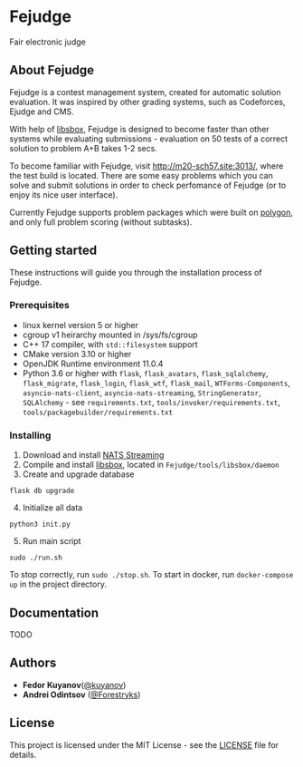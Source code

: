 # Fejudge

Fair electronic judge

## About Fejudge

Fejudge is a contest management system, created for automatic solution evaluation. It was inspired by other grading systems, such as Codeforces, Ejudge and CMS.

With help of [libsbox](https://github.com/Forestryks/libsbox), Fejudge is designed to become faster than other systems while evaluating submissions - evaluation on 50 tests of a correct solution to problem A+B takes 1-2 secs.

To become familiar with Fejudge, visit http://m20-sch57.site:3013/, where the test build is located. There are some easy problems which you can solve and submit solutions in order to check perfomance of Fejudge (or to enjoy its nice user interface).

Currently Fejudge supports problem packages which were built on [polygon](http://polygon.codeforces.com), and only full problem scoring (without subtasks).

## Getting started

These instructions will guide you through the installation process of Fejudge.

### Prerequisites

- linux kernel version 5 or higher
- cgroup v1 heirarchy mounted in /sys/fs/cgroup
- C++ 17 compiler, with `std::filesystem` support
- CMake version 3.10 or higher
- OpenJDK Runtime environment 11.0.4
- Python 3.6 or higher with `flask`, `flask_avatars`, `flask_sqlalchemy`, `flask_migrate`, `flask_login`, `flask_wtf`, `flask_mail`, `WTForms-Components`, `asyncio-nats-client`, `asyncio-nats-streaming`, `StringGenerator`, `SQLAlchemy` - see `requirements.txt`, `tools/invoker/requirements.txt`, `tools/packagebuilder/requirements.txt`

### Installing

1. Download and install [NATS Streaming](https://nats.io/download/nats-io/nats-streaming-server)
2. Compile and install [libsbox](https://github.com/Forestryks/libsbox), located in `Fejudge/tools/libsbox/daemon`
3. Create and upgrade database
```
flask db upgrade
```
4. Initialize all data
```
python3 init.py
```
5. Run main script
```
sudo ./run.sh
```

To stop correctly, run `sudo ./stop.sh`.
To start in docker, run `docker-compose up` in the project directory.

## Documentation

TODO

## Authors

- **Fedor Kuyanov**([@kuyanov](https://github.com/kuyanov))
- **Andrei Odintsov** ([@Forestryks](https://github.com/Forestryks))

## License

This project is licensed under the MIT License - see the [LICENSE](LICENSE) file for details.


